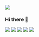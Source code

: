 
<img src="https://capsule-render.vercel.app/api?type=waving&color=000000&height=250&section=header&text=JunSeok%20Kim&fontSize=90&fontColor=FFFF00&fontAlignY=40&fontAlign=60&desc=Developer&descAlign=83&descAlignY=60&descSize=30" />

### Hi there 👋


<img src="https://img.shields.io/badge/Python-white?style=flat&logo=Python&logoColor=3776AB"/></a>
<img src="https://img.shields.io/badge/pandas-150458?style=flat&logo=pandas&logoColor=white"/></a>
<img src="https://img.shields.io/badge/Discord-white?style=flat&logo=Discord&logoColor=5865F2"/></a>
<img src="https://img.shields.io/badge/Visual Studio Code-white?style=flat&logo=Visual Studio Code&logoColor=#007ACC"/></a>
<img src="https://img.shields.io/badge/RPA-UiPath-orange"/></a>
